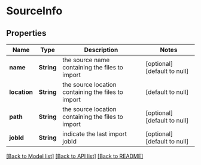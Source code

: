 # SourceInfo
## Properties

Name | Type | Description | Notes
------------ | ------------- | ------------- | -------------
**name** | **String** | the source name containing the files to import | [optional] [default to null]
**location** | **String** | the source location containing the files to import | [default to null]
**path** | **String** | the source location containing the files to import | [optional] [default to null]
**jobId** | **String** | indicate the last import jobId | [optional] [default to null]

[[Back to Model list]](../README.md#documentation-for-models) [[Back to API list]](../README.md#documentation-for-api-endpoints) [[Back to README]](../README.md)

